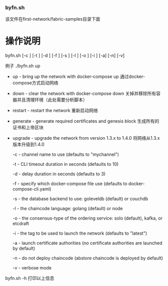 ### byfn.sh

该文件在first-network/fabric-samples目录下面



# 操作说明

byfn.sh <mode> [-c <channel name>] [-t <timeout>] [-d <delay>] [-f <docker-compose-file>] [-s <dbtype>] [-l <language>] [-o <consensus-type>] [-i <imagetag>] [-a] [-n] [-v] 

<mode>  例子 ./byfn.sh up 

- up - bring up the network with docker-compose up 通过docker-compose方式启动网络

- down - clear the network with docker-compose down   关掉并移除所有容器并且清理环境（此处需要分析脚本）

- restart - restart the network   重新启动网络

- generate - generate required certificates and genesis block 生成所有的证书和上帝区块

- upgrade  - upgrade the network from version 1.3.x to 1.4.0 将网络从1.3.x版本升级到1.4.0


  -c <channel name> - channel name to use (defaults to \"mychannel\")

  -t <timeout> - CLI timeout duration in seconds (defaults to 10)

  -d <delay> - delay duration in seconds (defaults to 3)

  -f <docker-compose-file> - specify which docker-compose file use (defaults to docker-compose-cli.yaml)

  -s <dbtype> - the database backend to use: goleveldb (default) or couchdb

  -l <language> - the chaincode language: golang (default) or node

  -o <consensus-type> - the consensus-type of the ordering service: solo (default), kafka, or etcdraft

  -i <imagetag> - the tag to be used to launch the network (defaults to \"latest\")
  
  -a - launch certificate authorities (no certificate authorities are launched by default)

  -n - do not deploy chaincode (abstore chaincode is deployed by default)

  -v - verbose mode
  
byfn.sh -h 打印以上信息
